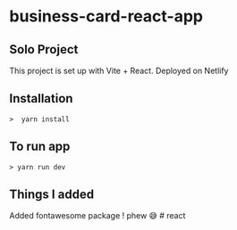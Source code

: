 # business-card-react-app

## Solo Project

This project is set up with Vite + React. Deployed on Netlify

## Installation

``>  yarn install``

## To run app

``> yarn run dev``

## Things I added
Added fontawesome package ! phew 😅 
#   r e a c t  
 